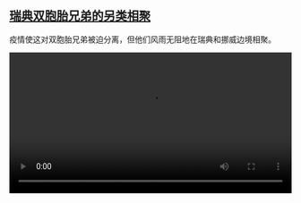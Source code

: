<!--1620895638000-->
[瑞典双胞胎兄弟的另类相聚](https://www.dw.com/zh/%E7%91%9E%E5%85%B8%E5%8F%8C%E8%83%9E%E8%83%8E%E5%85%84%E5%BC%9F%E7%9A%84%E5%8F%A6%E7%B1%BB%E7%9B%B8%E8%81%9A/a-57498537)
------

<p>疫情使这对双胞胎兄弟被迫分离，但他们风雨无阻地在瑞典和挪威边境相聚。</small></p><video src="https://tvdownloaddw-a.akamaihd.net/dwtv_video/flv/vdt_zh/2021/bchi210511_002_twins_01r_sd_sor.mp4" controls style="width:100%"></video>
